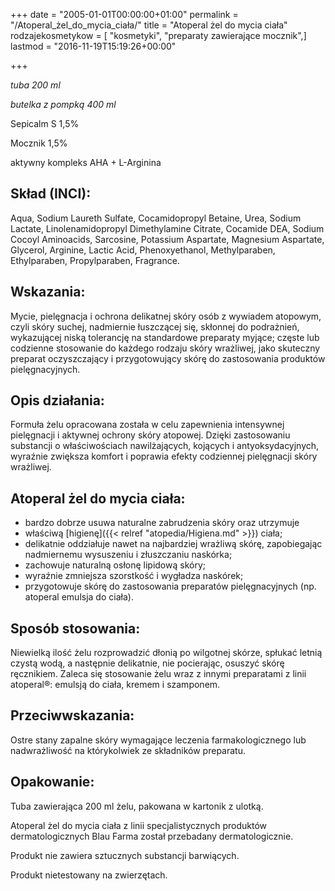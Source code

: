 +++
date = "2005-01-01T00:00:00+01:00"
permalink = "/Atoperal_żel_do_mycia_ciała/"
title = "Atoperal żel do mycia ciała"
rodzajekosmetykow = [ "kosmetyki", "preparaty zawierające mocznik",]
lastmod = "2016-11-19T15:19:26+00:00"

+++

*tuba 200 ml*

*butelka z pompką 400 ml*

Sepicalm S 1,5%

Mocznik 1,5%

aktywny kompleks AHA + L-Arginina

Skład (INCI):
-------------

Aqua, Sodium Laureth Sulfate, Cocamidopropyl Betaine, Urea, Sodium Lactate, Linolenamidopropyl Dimethylamine Citrate, Cocamide DEA, Sodium Cocoyl Aminoacids, Sarcosine, Potassium Aspartate, Magnesium Aspartate, Glycerol, Arginine, Lactic Acid, Phenoxyethanol, Methylparaben, Ethylparaben, Propylparaben, Fragrance.

Wskazania:
----------

Mycie, pielęgnacja i ochrona delikatnej skóry osób z wywiadem atopowym, czyli skóry suchej, nadmiernie łuszczącej się, skłonnej do podrażnień, wykazującej niską tolerancję na standardowe preparaty myjące; częste lub codzienne stosowanie do każdego rodzaju skóry wrażliwej, jako skuteczny preparat oczyszczający i przygotowujący skórę do zastosowania produktów pielęgnacyjnych.

Opis działania:
---------------

Formuła żelu opracowana została w celu zapewnienia intensywnej pielęgnacji i aktywnej ochrony skóry atopowej. Dzięki zastosowaniu substancji o właściwościach nawilżających, kojących i antyoksydacyjnych, wyraźnie zwiększa komfort i poprawia efekty codziennej pielęgnacji skóry wrażliwej.

Atoperal żel do mycia ciała:
----------------------------

-   bardzo dobrze usuwa naturalne zabrudzenia skóry oraz utrzymuje
-   właściwą [higienę]({{< relref "atopedia/Higiena.md" >}}) ciała;
-   delikatnie oddziałuje nawet na najbardziej wrażliwą skórę, zapobiegając nadmiernemu wysuszeniu i złuszczaniu naskórka;
-   zachowuje naturalną osłonę lipidową skóry;
-   wyraźnie zmniejsza szorstkość i wygładza naskórek;
-   przygotowuje skórę do zastosowania preparatów pielęgnacyjnych (np. atoperal emulsja do ciała).

Sposób stosowania:
------------------

Niewielką ilość żelu rozprowadzić dłonią po wilgotnej skórze, spłukać letnią czystą wodą, a następnie delikatnie, nie pocierając, osuszyć skórę ręcznikiem. Zaleca się stosowanie żelu wraz z innymi preparatami z linii atoperal®: emulsją do ciała, kremem i szamponem.

Przeciwwskazania:
-----------------

Ostre stany zapalne skóry wymagające leczenia farmakologicznego lub nadwrażliwość na którykolwiek ze składników preparatu.

Opakowanie:
-----------

Tuba zawierająca 200 ml żelu, pakowana w kartonik z ulotką.

Atoperal żel do mycia ciała z linii specjalistycznych produktów dermatologicznych Blau Farma został przebadany dermatologicznie.

Produkt nie zawiera sztucznych substancji barwiących.

Produkt nietestowany na zwierzętach.
